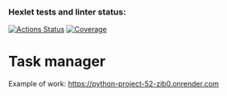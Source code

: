 ### Hexlet tests and linter status:
[![Actions Status](https://github.com/DaniilShomin/python-project-52/actions/workflows/hexlet-check.yml/badge.svg)](https://github.com/DaniilShomin/python-project-52/actions)
[![Coverage](https://sonarcloud.io/api/project_badges/measure?project=lyovaparsyan94_python-project-52&metric=coverage)](https://sonarcloud.io/summary/new_code?id=lyovaparsyan94_python-project-52)
# Task manager  
Example of work: https://python-project-52-zib0.onrender.com
